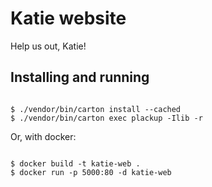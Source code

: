 # Katie website

Help us out, Katie!

## Installing and running

````

$ ./vendor/bin/carton install --cached
$ ./vendor/bin/carton exec plackup -Ilib -r

````

Or, with docker:

````

$ docker build -t katie-web .
$ docker run -p 5000:80 -d katie-web

````
